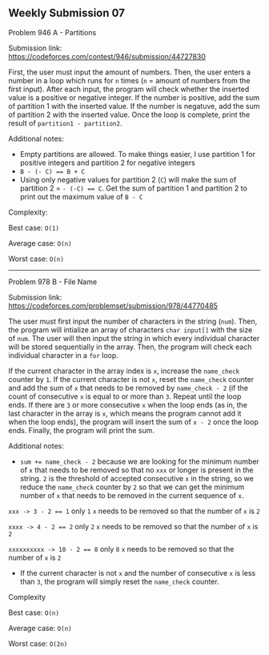 Weekly Submission 07
-----------------
Problem 946 A - Partitions

Submission link: https://codeforces.com/contest/946/submission/44727830

First, the user must input the amount of numbers. Then, the user enters a number in a loop which runs for ```n``` times (```n``` = amount of numbers from the first input). After each input, the program will check whether the inserted value is a positive or negative integer. If the number is positive, add the sum of partition 1 with the inserted value. If the number is negatuve, add the sum of partition 2 with the inserted value. Once the loop is complete, print the result of ```partition1 - partition2```.

Additional notes:

* Empty partitions are allowed. To make things easier, I use partition 1 for positive integers and partition 2 for negative integers
* ```B - (- C) == B + C```
* Using only negative values for partition 2 (```C```) will make the sum of partition 2 = ```- (-C) == C```. Get the sum of partition 1 and partition 2 to print out the maximum value of ```B - C```

Complexity:

Best case: ```O(1)```

Average case: ```O(n)```

Worst case: ```O(n)```
  
-------------------
Problem 978 B - File Name

Submission link: https://codeforces.com/problemset/submission/978/44770485

The user must first input the number of characters in the string (```num```). Then, the program will intialize an array of characters ```char input[]``` with the size of ```num```. The user will then input the string in which every individual character will be stored sequentially in the array. Then, the program will check each individual character in a ```for``` loop.

If the current character in the array index is ```x```, increase the ```name_check``` counter by ```1```. If the current character is not ```x```, reset the ```name_check``` counter and add the sum of ```x``` that needs to be removed by ```name_check - 2``` (if the count of consecutive ```x``` is equal to or more than ```3```. Repeat until the loop ends. If there are ```3``` or more consecutive ```x``` when the loop ends (as in, the last character in the array is ```x```, which means the program cannot add it when the loop ends), the program will insert the sum of ```x - 2``` once the loop ends. Finally, the program will print the sum.

Additional notes:

* ```sum += name_check - 2``` because we are looking for the minimum number of ```x``` that needs to be removed so that no ```xxx``` or longer is present in the string. ```2``` is the threshold of accepted consecutive ```x``` in the string, so we reduce the ```name_check``` counter by ```2``` so that we can get the minimum number of ```x``` that needs to be removed in the current sequence of ```x```.

```xxx -> 3 - 2 == 1``` only ```1``` ```x``` needs to be removed so that the number of ```x``` is ```2```

```xxxx -> 4 - 2 == 2```  only ```2``` ```x``` needs to be removed so that the number of ```x``` is ```2```

```xxxxxxxxxx -> 10 - 2 == 8```   only ```8``` ```x``` needs to be removed so that the number of ```x``` is ```2```
* If the current character is not ```x``` and the number of consecutive ```x``` is less than ```3```, the program will simply reset the ```name_check``` counter.

Complexity

Best case: ```O(n)```

Average case: ```O(n)```

Worst case: ```O(2n)```

